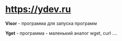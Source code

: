 # https://ydev.ru

**Visor** - программа для запуска программ 

**Yget** - программа - маленький аналог wget, curl .... 
